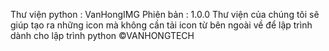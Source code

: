 Thư viện python : VanHongIMG
Phiên bản : 1.0.0
Thư viện của chúng tôi sẽ giúp tạo ra những icon mà không cần tải icon từ bên ngoài về để lập trình dành cho lập trình python
©VANHONGTECH
